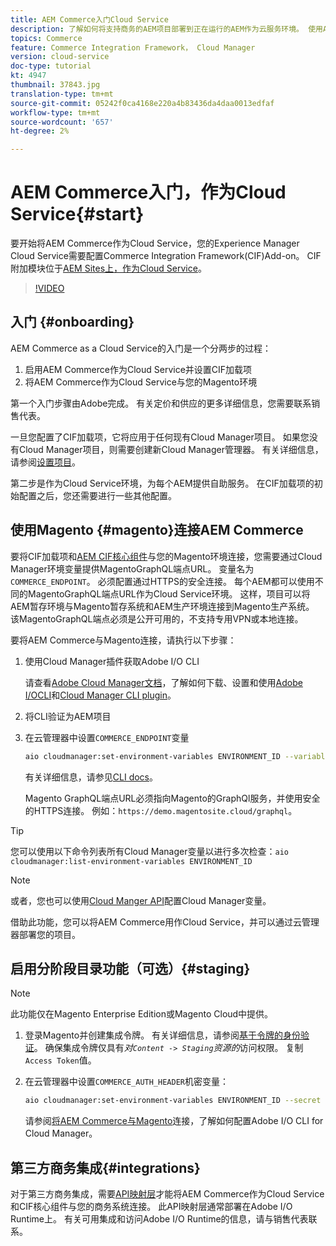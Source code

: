 ```yaml
---
title: AEM Commerce入门Cloud Service
description: 了解如何将支持商务的AEM项目部署到正在运行的AEM作为云服务环境。 使用Adobe Cloud Manager和CI/CD管道的功能，为正在运行的环境构建Venia参考店面。
topics: Commerce
feature: Commerce Integration Framework， Cloud Manager
version: cloud-service
doc-type: tutorial
kt: 4947
thumbnail: 37843.jpg
translation-type: tm+mt
source-git-commit: 05242f0ca4168e220a4b83436da4daa0013edfaf
workflow-type: tm+mt
source-wordcount: '657'
ht-degree: 2%

---
```



# AEM Commerce入门，作为Cloud Service{#start}

要开始将AEM Commerce作为Cloud Service，您的Experience Manager Cloud Service需要配置Commerce Integration Framework(CIF)Add-on。 CIF附加模块位于[AEM Sites上，作为Cloud Service](https://docs.adobe.com/content/help/zh-Hans/experience-manager-cloud-service/sites/home.html)。

>[!VIDEO](https://video.tv.adobe.com/v/37843?quality=12&learn=on)

## 入门 {#onboarding}

AEM Commerce as a Cloud Service的入门是一个分两步的过程：

1. 启用AEM Commerce作为Cloud Service并设置CIF加载项
2. 将AEM Commerce作为Cloud Service与您的Magento环境

第一个入门步骤由Adobe完成。 有关定价和供应的更多详细信息，您需要联系销售代表。

一旦您配置了CIF加载项，它将应用于任何现有Cloud Manager项目。 如果您没有Cloud Manager项目，则需要创建新Cloud Manager管理器。 有关详细信息，请参阅[设置项目](https://docs.adobe.com/content/help/en/experience-manager-cloud-manager/using/getting-started/setting-up-program.html)。

第二步是作为Cloud Service环境，为每个AEM提供自助服务。 在CIF加载项的初始配置之后，您还需要进行一些其他配置。

## 使用Magento {#magento}连接AEM Commerce

要将CIF加载项和[AEM CIF核心组件](https://github.com/adobe/aem-core-cif-components)与您的Magento环境连接，您需要通过Cloud Manager环境变量提供MagentoGraphQL端点URL。 变量名为`COMMERCE_ENDPOINT`。 必须配置通过HTTPS的安全连接。
每个AEM都可以使用不同的MagentoGraphQL端点URL作为Cloud Service环境。 这样，项目可以将AEM暂存环境与Magento暂存系统和AEM生产环境连接到Magento生产系统。 该MagentoGraphQL端点必须是公开可用的，不支持专用VPN或本地连接。

要将AEM Commerce与Magento连接，请执行以下步骤：

1. 使用Cloud Manager插件获取Adobe I/O CLI

   请查看[Adobe Cloud Manager文档](https://docs.adobe.com/content/help/en/experience-manager-cloud-manager/using/introduction-to-cloud-manager.html)，了解如何下载、设置和使用[Adobe I/OCLI](https://github.com/adobe/aio-cli)和[Cloud Manager CLI plugin](https://github.com/adobe/aio-cli-plugin-cloudmanager)。

2. 将CLI验证为AEM项目

3. 在云管理器中设置`COMMERCE_ENDPOINT`变量

   ```bash
   aio cloudmanager:set-environment-variables ENVIRONMENT_ID --variable COMMERCE_ENDPOINT "<Magento GraphQL endpoint URL>"
   ```

   有关详细信息，请参见[CLI docs](https://github.com/adobe/aio-cli-plugin-cloudmanager#aio-cloudmanagerset-environment-variables-environmentid)。

   Magento GraphQL端点URL必须指向Magento的GraphQl服务，并使用安全的HTTPS连接。 例如：`https://demo.magentosite.cloud/graphql`。

>[!TIP]
>
>您可以使用以下命令列表所有Cloud Manager变量以进行多次检查：`aio cloudmanager:list-environment-variables ENVIRONMENT_ID`

>[!NOTE]
>
>或者，您也可以使用[Cloud Manger API](https://www.adobe.io/apis/experiencecloud/cloud-manager/docs.html)配置Cloud Manager变量。

借助此功能，您可以将AEM Commerce用作Cloud Service，并可以通过云管理器部署您的项目。

## 启用分阶段目录功能（可选）{#staging}

>[!NOTE]
>
>此功能仅在Magento Enterprise Edition或Magento Cloud中提供。

1. 登录Magento并创建集成令牌。 有关详细信息，请参阅[基于令牌的身份验证](https://devdocs.magento.com/guides/v2.4/get-started/authentication/gs-authentication-token.html#integration-tokens)。 确保集成令牌仅具有&#x200B;*对`Content -> Staging`资源的*&#x200B;访问权限。 复制`Access Token`值。

1. 在云管理器中设置`COMMERCE_AUTH_HEADER`机密变量：

   ```bash
   aio cloudmanager:set-environment-variables ENVIRONMENT_ID --secret COMMERCE_AUTH_HEADER "Authorization Bearer: <Access Token>"
   ```

   请参阅[将AEM Commerce与Magento](#magento)连接，了解如何配置Adobe I/O CLI for Cloud Manager。

## 第三方商务集成{#integrations}

对于第三方商务集成，需要[API映射层](architecture/third-party.md)才能将AEM Commerce作为Cloud Service和CIF核心组件与您的商务系统连接。 此API映射层通常部署在Adobe I/O Runtime上。 有关可用集成和访问Adobe I/O Runtime的信息，请与销售代表联系。
